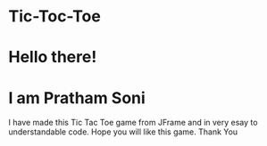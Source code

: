 # Tic-Toc-Toe
# Hello there!
# I am Pratham Soni
I have made this Tic Tac Toe game from JFrame and in very esay to understandable code.
Hope you will like this game.
Thank You
